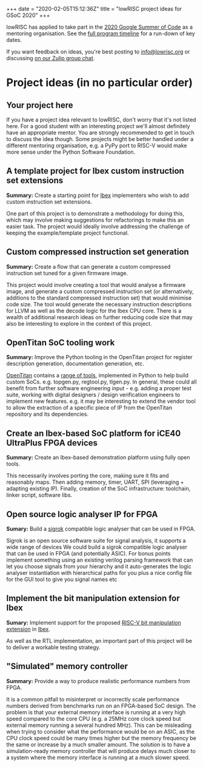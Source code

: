 +++
date = "2020-02-05T15:12:36Z"
title = "lowRISC project ideas for GSoC 2020"
+++

lowRISC has applied to take part in the [2020 Google Summer of
Code](https://summerofcode.withgoogle.com/) as a mentoring 
organisation. See the [full program 
timeline](https://summerofcode.withgoogle.com/how-it-works/#timeline) for a 
run-down of key dates.

If you want feedback on ideas, you're best posting to info@lowrisc.org or
discussing [on our Zulip group chat](https://lowrisc.zulipchat.com).

# Project ideas (in no particular order)

## Your project here

If you have a project idea relevant to lowRISC, don't worry that it's not 
listed here. For a good student with an interesting project we'll almost 
definitely have an appropriate mentor. You are strongly recommended to get in 
touch to discuss the idea though. Some projects might be better handled under
a different mentoring organisation, e.g. a PyPy port to RISC-V would make more
sense under the Python Software Foundation.

## A template project for Ibex custom instruction set extensions

**Summary:** Create a starting point for
[Ibex](https://github.com/lowRISC/ibex) implementers who wish to add custom
instruction set extensions.

One part of this project is to demonstrate a methodology for doing this, which
may involve making suggestions for refactorings to make this an easier task.
The project would ideally involve addressing the challenge of keeping the
example/template project functional.

## Custom compressed instruction set generation

**Summary:** Create a flow that can generate a custom compressed instruction
set tuned for a given firmware image.

This project would involve creating a tool that would analyse a firmware
image, and generate a custom compressed instruction set (or alternatively,
additions to the standard compressed instruction set) that would minimise code
size. The tool would generate the necessary instruction descriptions for LLVM
as well as the decode logic for the Ibex CPU core. There is a wealth of
additional research ideas on further reducing code size that may also be
interesting to explore in the context of this project.

## OpenTitan SoC tooling work

**Summary:** Improve the Python tooling in the OpenTitan project for register
description generation, documentation generation, etc.

[OpenTitan](https://opentitan.org/) contains a [range of
tools](https://docs.opentitan.org/doc/rm/), implemented in Python to help
build custom SoCs. e.g. topgen.py, regtool.py, tlgen.py. In general, these
could all benefit from further software engineering input - e.g. adding a
proper test suite, working with digital designers / design verification
engineers to implement new features. e.g. it may be interesting to extend the
vendor tool to allow the extraction of a specific piece of IP from the
OpenTitan repository and its dependencies.

## Create an Ibex-based SoC platform for iCE40 UltraPlus FPGA devices

**Summary:** Create an Ibex-based demonstration platform using fully open
tools.

This necessarily involves porting the core, making sure it fits and reasonably
maps. Then adding memory, timer, UART, SPI (leveraging + adapting existing
IP). Finally, creation of the SoC infrastructure: toolchain, linker script,
software libs.

## Open source logic analyser IP for FPGA

**Sumary:** Build a [sigrok](https://sigrok.org/) compatible logic analyser
that can be used in FPGA.

Sigrok is an open source software suite for signal
analysis, it supports a wide range of devices We could build a sigrok
compatible logic analyser that can be used in FPGA (and potentially ASIC). For
bonus points implement something using an existing verilog parsing framework
that can let you choose signals from your hierarchy and it auto-generates the
logic analyser instantiation with hierarchical paths for you plus a nice
config file for the GUI tool to give you signal names etc 

## Implement the bit manipulation extension for Ibex

**Sumary:** Implement support for the proposed [RISC-V bit manipulation
extension](https://github.com/riscv/riscv-bitmanip) in
[Ibex](https://github.com/lowrisc/ibex).

As well as the RTL implementation, an important part of this project will be
to deliver a workable testing strategy.

## "Simulated" memory controller

**Summary:** Provide a way to produce realistic performance numbers from FPGA.

It is a common pitfall to misinterpret or incorrectly scale performance 
numbers derived from benchmarks run on an FPGA-based SoC design. The problem 
is that your external memory interface is running at a very high speed 
compared to the core CPU (e.g. a 25MHz core clock speed but external memory 
running a several hundred MHz). This can be misleading when trying to consider 
what the performance would be on an ASIC, as the CPU clock speed could be many 
times higher but the memory frequency be the same or increase by a much 
smaller amount. The solution is to have a simulation-ready memory controller 
that will produce delays much closer to a system where the memory interface is 
running at a much slower speed.

